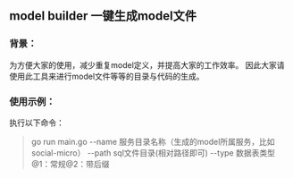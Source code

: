 ## model builder 一键生成model文件

### 背景：
为方便大家的使用，减少重复model定义，并提高大家的工作效率。
因此大家请使用此工具来进行model文件等等的目录与代码的生成。

### 使用示例：

执行以下命令：
> go run main.go 
>--name 服务目录名称（生成的model所属服务，比如social-micro） 
>--path sql文件目录(相对路径即可) 
>--type 数据表类型@1：常规@2：带后缀
